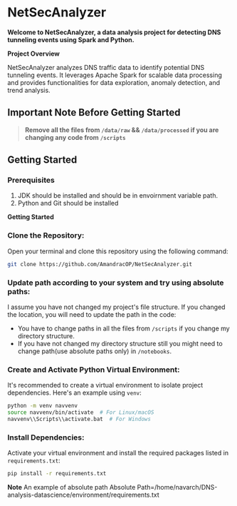 # NetSecAnalyzer

__Welcome to NetSecAnalyzer, a data analysis project for detecting DNS tunneling events using Spark and Python.__

**Project Overview**

NetSecAnalyzer analyzes DNS traffic data to identify potential DNS tunneling events. It leverages Apache Spark for scalable data processing and provides functionalities for data exploration, anomaly detection, and trend analysis.
## __Important Note Before Getting Started__
>**Remove all the files from `/data/raw` && `/data/processed` if you are changing any code from `/scripts`**
## **Getting Started**
### **Prerequisites**
1. JDK should be installed and should be in envoirnment variable path.
2. Python and Git should be installed 

**Getting Started**

 ### **Clone the Repository:**

  Open your terminal and clone this repository using the following command:
   ```bash
   git clone https://github.com/AmandracOP/NetSecAnalyzer.git
 ```
  
 ### **Update path according to your system and try using absolute paths:**

 I assume you have not changed my project's file structure. If you changed the location, you will need to update the path in the code:

*   You have to change paths in all the files from `/scripts` if you change my directory structure.
*   If you have not changed my directory structure still you might need to change path(use absolute paths only) in `/notebooks`.

 ### **Create and Activate Python Virtual Environment:**
 It's recommended to create a virtual environment to isolate project dependencies. Here's an example using `venv`:
```bash 
python -m venv navvenv
source navvenv/bin/activate  # For Linux/macOS
navvenv\\Scripts\\activate.bat  # For Windows
```
 ### **Install Dependencies:**
  Activate your virtual environment and install the required packages listed in `requirements.txt`:

```bash
pip install -r requirements.txt
```
**Note**
An example of absolute path
Absolute Path=/home/navarch/DNS-analysis-datascience/environment/requirements.txt